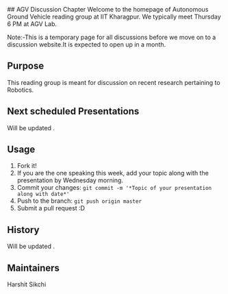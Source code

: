 <snippet>
  <content>
## AGV Discussion Chapter
Welcome to the homepage of Autonomous Ground Vehicle reading group at IIT Kharagpur.
We typically meet Thursday 6 PM at AGV Lab. 

Note:-This is a temporary page for all discussions before we move on to a discussion website.It is expected to open up in a month.

 
## Purpose
This reading group is meant for discussion on recent research pertaining to Robotics. 

## Next scheduled Presentations

Will be updated .

## Usage
1. Fork it!
2. If you are the one speaking this week, add your topic along with the presentation by Wednesday morning.
3. Commit your changes: `git commit -m '*Topic of your presentation along with date*'`
4. Push to the branch: `git push origin master`
5. Submit a pull request :D


## History

Will be updated .

## Maintainers

Harshit Sikchi


</content>
  <tabTrigger></tabTrigger>
    </snippet>
